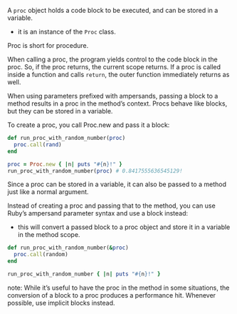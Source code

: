
A `proc` object holds a code block to be executed, and can be stored in a variable.
- it is an instance of the `Proc` class.

Proc is short for procedure.

When calling a proc, the program yields control to the code block in the proc. So, if the proc returns, the current scope returns. If a proc is called inside a function and calls `return`, the outer function immediately returns as well.

When using parameters prefixed with ampersands, passing a block to a method results in a proc in the method’s context. Procs behave like blocks, but they can be stored in a variable.

To create a proc, you call Proc.new and pass it a block:
```rb
def run_proc_with_random_number(proc)
  proc.call(rand)
end

proc = Proc.new { |n| puts "#{n}!" }
run_proc_with_random_number(proc) # 0.8417555636545129!
```

Since a proc can be stored in a variable, it can also be passed to a method just like a normal argument.

Instead of creating a proc and passing that to the method, you can use Ruby’s ampersand parameter syntax and use a block instead:
- this will convert a passed block to a proc object and store it in a variable in the method scope.
```rb
def run_proc_with_random_number(&proc)
  proc.call(random)
end

run_proc_with_random_number { |n| puts "#{n}!" }
```

note: While it’s useful to have the proc in the method in some situations, the conversion of a block to a proc produces a performance hit. Whenever possible, use implicit blocks instead.
